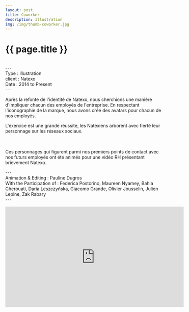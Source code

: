 ```yaml
---
layout: post
title: Coworker
description: Illustration
img: /img/thumb-coworker.jpg
---
```


<h1 class="post-title">{{ page.title }}</h1>
<div class="img_row">
	<img class="col three" src="{{ site.baseurl }}/img/coworker-head.jpg" alt="" title="Graphic Design Team"/>
</div>
<p class="caption">
---<br/>
Type : Illustration<br/>
client : Natexo<br/>
Date : 2014 to Present<br/>
---
</p>
Après la refonte de l'identité de Natexo, nous cherchions une manière d'impliquer chacun des employés de l'entreprise. En respectant l'iconographie de la marque, nous avons créé des avatars pour chacun de nos employés.

L'exercice est une grande réussite, les Natexiens arborent avec fierté leur personnage sur les réseaux sociaux.



<div class="img_row">
	<img class="col one" src="{{ site.baseurl }}/img/coworker-natalia.jpg" alt="" title="Natalia"/>
	<img class="col one" src="{{ site.baseurl }}/img/coworker-thibault.jpg" alt="" title="Thibault"/>
	<img class="col one" src="{{ site.baseurl }}/img/coworker-marta.jpg" alt="" title="Marta"/>
</div>

<br/>
Ces personnages qui figurent parmi nos premiers points de contact avec nos futurs employés ont été animés pour une vidéo RH présentant brièvement Natexo.


<div class="img_row" style="height: 315px">
	<p class="col one caption">---<br/>
		Animation & Editing : Pauline Dugros<br/>
		With the Participation of : Federica Postorino, Maureen Nyamey, Bahia Cherouati, Daria Leszczyńska, Giacomo Grande, Olivier Jousselin, Julien Lepine, Zak Rabary<br/>
		---</p>
	<iframe class="col two" width="560" height="315" src="https://www.youtube.com/embed/dwjPHTr01Xc?rel=0" frameborder="0" allowfullscreen></iframe>
</div>
